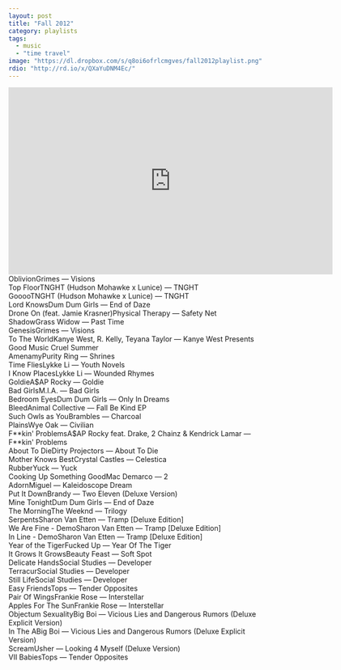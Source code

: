 ```yaml
---
layout: post
title: "Fall 2012"
category: playlists
tags: 
  - music
  - "time travel"
image: "https://dl.dropbox.com/s/q8oi6ofrlcmgves/fall2012playlist.png"
rdio: "http://rd.io/x/QXaYuDNM4Ec/"
---
```


<iframe width="640" height="370" src="https://rd.io/i/QXaYuDNM4Ec/" frameborder="0">&nbsp;</iframe>

<div class="playlist"><div class="playlist-track"><span class="track-name">Oblivion</span><span class="track-artist">Grimes</span><span class="track-album"> — Visions</span></div><div class="playlist-track"><span class="track-name">Top Floor</span><span class="track-artist">TNGHT (Hudson Mohawke x Lunice)</span><span class="track-album"> — TNGHT</span></div><div class="playlist-track"><span class="track-name">Goooo</span><span class="track-artist">TNGHT (Hudson Mohawke x Lunice)</span><span class="track-album"> — TNGHT</span></div><div class="playlist-track"><span class="track-name">Lord Knows</span><span class="track-artist">Dum Dum Girls</span><span class="track-album"> — End of Daze</span></div><div class="playlist-track"><span class="track-name">Drone On (feat. Jamie Krasner)</span><span class="track-artist">Physical Therapy</span><span class="track-album"> — Safety Net</span></div><div class="playlist-track"><span class="track-name">Shadow</span><span class="track-artist">Grass Widow</span><span class="track-album"> — Past Time</span></div><div class="playlist-track"><span class="track-name">Genesis</span><span class="track-artist">Grimes</span><span class="track-album"> — Visions</span></div><div class="playlist-track"><span class="track-name">To The World</span><span class="track-artist">Kanye West, R. Kelly, Teyana Taylor</span><span class="track-album"> — Kanye West Presents Good Music Cruel Summer</span></div><div class="playlist-track"><span class="track-name">Amenamy</span><span class="track-artist">Purity Ring</span><span class="track-album"> — Shrines</span></div><div class="playlist-track"><span class="track-name">Time Flies</span><span class="track-artist">Lykke Li</span><span class="track-album"> — Youth Novels</span></div><div class="playlist-track"><span class="track-name">I Know Places</span><span class="track-artist">Lykke Li</span><span class="track-album"> — Wounded Rhymes</span></div><div class="playlist-track"><span class="track-name">Goldie</span><span class="track-artist">A$AP Rocky</span><span class="track-album"> — Goldie</span></div><div class="playlist-track"><span class="track-name">Bad Girls</span><span class="track-artist">M.I.A.</span><span class="track-album"> — Bad Girls</span></div><div class="playlist-track"><span class="track-name">Bedroom Eyes</span><span class="track-artist">Dum Dum Girls</span><span class="track-album"> — Only In Dreams</span></div><div class="playlist-track"><span class="track-name">Bleed</span><span class="track-artist">Animal Collective</span><span class="track-album"> — Fall Be Kind EP</span></div><div class="playlist-track"><span class="track-name">Such Owls as You</span><span class="track-artist">Brambles</span><span class="track-album"> — Charcoal</span></div><div class="playlist-track"><span class="track-name">Plains</span><span class="track-artist">Wye Oak</span><span class="track-album"> — Civilian</span></div><div class="playlist-track"><span class="track-name">F**kin' Problems</span><span class="track-artist">A$AP Rocky feat. Drake, 2 Chainz &amp; Kendrick Lamar</span><span class="track-album"> — F**kin' Problems</span></div><div class="playlist-track"><span class="track-name">About To Die</span><span class="track-artist">Dirty Projectors</span><span class="track-album"> — About To Die</span></div><div class="playlist-track"><span class="track-name">Mother Knows Best</span><span class="track-artist">Crystal Castles</span><span class="track-album"> — Celestica</span></div><div class="playlist-track"><span class="track-name">Rubber</span><span class="track-artist">Yuck</span><span class="track-album"> — Yuck</span></div><div class="playlist-track"><span class="track-name">Cooking Up Something Good</span><span class="track-artist">Mac Demarco</span><span class="track-album"> — 2</span></div><div class="playlist-track"><span class="track-name">Adorn</span><span class="track-artist">Miguel</span><span class="track-album"> — Kaleidoscope Dream</span></div><div class="playlist-track"><span class="track-name">Put It Down</span><span class="track-artist">Brandy</span><span class="track-album"> — Two Eleven (Deluxe Version)</span></div><div class="playlist-track"><span class="track-name">Mine Tonight</span><span class="track-artist">Dum Dum Girls</span><span class="track-album"> — End of Daze</span></div><div class="playlist-track"><span class="track-name">The Morning</span><span class="track-artist">The Weeknd</span><span class="track-album"> — Trilogy</span></div><div class="playlist-track"><span class="track-name">Serpents</span><span class="track-artist">Sharon Van Etten</span><span class="track-album"> — Tramp [Deluxe Edition]</span></div><div class="playlist-track"><span class="track-name">We Are Fine - Demo</span><span class="track-artist">Sharon Van Etten</span><span class="track-album"> — Tramp [Deluxe Edition]</span></div><div class="playlist-track"><span class="track-name">In Line - Demo</span><span class="track-artist">Sharon Van Etten</span><span class="track-album"> — Tramp [Deluxe Edition]</span></div><div class="playlist-track"><span class="track-name">Year of the Tiger</span><span class="track-artist">Fucked Up</span><span class="track-album"> — Year Of The Tiger</span></div><div class="playlist-track"><span class="track-name">It Grows It Grows</span><span class="track-artist">Beauty Feast</span><span class="track-album"> — Soft Spot</span></div><div class="playlist-track"><span class="track-name">Delicate Hands</span><span class="track-artist">Social Studies</span><span class="track-album"> — Developer</span></div><div class="playlist-track"><span class="track-name">Terracur</span><span class="track-artist">Social Studies</span><span class="track-album"> — Developer</span></div><div class="playlist-track"><span class="track-name">Still Life</span><span class="track-artist">Social Studies</span><span class="track-album"> — Developer</span></div><div class="playlist-track"><span class="track-name">Easy Friends</span><span class="track-artist">Tops</span><span class="track-album"> — Tender Opposites</span></div><div class="playlist-track"><span class="track-name">Pair Of Wings</span><span class="track-artist">Frankie Rose</span><span class="track-album"> — Interstellar</span></div><div class="playlist-track"><span class="track-name">Apples For The Sun</span><span class="track-artist">Frankie Rose</span><span class="track-album"> — Interstellar</span></div><div class="playlist-track"><span class="track-name">Objectum Sexuality</span><span class="track-artist">Big Boi</span><span class="track-album"> — Vicious Lies and Dangerous Rumors (Deluxe Explicit Version)</span></div><div class="playlist-track"><span class="track-name">In The A</span><span class="track-artist">Big Boi</span><span class="track-album"> — Vicious Lies and Dangerous Rumors (Deluxe Explicit Version)</span></div><div class="playlist-track"><span class="track-name">Scream</span><span class="track-artist">Usher</span><span class="track-album"> — Looking 4 Myself (Deluxe Version)</span></div><div class="playlist-track"><span class="track-name">VII Babies</span><span class="track-artist">Tops</span><span class="track-album"> — Tender Opposites</span></div></div>